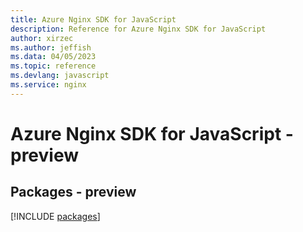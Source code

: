 ```yaml
---
title: Azure Nginx SDK for JavaScript
description: Reference for Azure Nginx SDK for JavaScript
author: xirzec
ms.author: jeffish
ms.data: 04/05/2023
ms.topic: reference
ms.devlang: javascript
ms.service: nginx
---
```

# Azure Nginx SDK for JavaScript - preview
## Packages - preview
[!INCLUDE [packages](nginx-index.md)]
